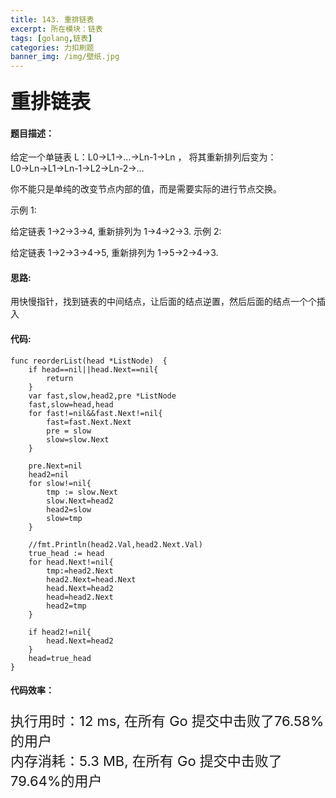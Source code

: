 ```yaml
---
title: 143. 重排链表
excerpt: 所在模块：链表
tags: [golang,链表]
categories: 力扣刷题
banner_img: /img/壁纸.jpg
---
```


### <font size=6px>重排链表</font>

#### 题目描述：

给定一个单链表 L：L0→L1→…→Ln-1→Ln ，
将其重新排列后变为： L0→Ln→L1→Ln-1→L2→Ln-2→…

你不能只是单纯的改变节点内部的值，而是需要实际的进行节点交换。

示例 1:

给定链表 1->2->3->4, 重新排列为 1->4->2->3.
示例 2:

给定链表 1->2->3->4->5, 重新排列为 1->5->2->4->3.

#### 思路:

用快慢指针，找到链表的中间结点，让后面的结点逆置，然后后面的结点一个个插入

#### 代码:

```golang
func reorderList(head *ListNode)  {
    if head==nil||head.Next==nil{
        return
    }
    var fast,slow,head2,pre *ListNode
    fast,slow=head,head
    for fast!=nil&&fast.Next!=nil{
        fast=fast.Next.Next
        pre = slow
        slow=slow.Next
    }

    pre.Next=nil
    head2=nil
    for slow!=nil{
        tmp := slow.Next
        slow.Next=head2
        head2=slow
        slow=tmp
    }

    //fmt.Println(head2.Val,head2.Next.Val)
    true_head := head
    for head.Next!=nil{
        tmp:=head2.Next
        head2.Next=head.Next
        head.Next=head2
        head=head2.Next
        head2=tmp
    }
  
    if head2!=nil{
        head.Next=head2
    }
    head=true_head
}
```

#### 代码效率：

<p class="note note-primary"; style="font-size:22px">
   执行用时：12 ms, 在所有 Go 提交中击败了76.58%的用户<br>
   内存消耗：5.3 MB, 在所有 Go 提交中击败了79.64%的用户
</p>


